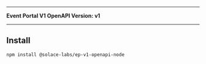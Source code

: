 
---

**Event Portal V1 OpenAPI Version: v1**

---

## Install

```bash
npm install @solace-labs/ep-v1-openapi-node
```
